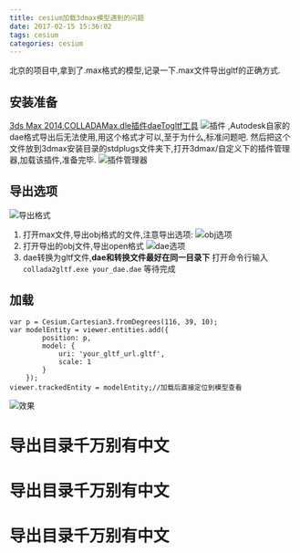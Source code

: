 ```yaml
---
title: cesium加载3dmax模型遇到的问题
date: 2017-02-15 15:36:02
tags: cesium
categories: cesium
---
```

北京的项目中,拿到了.max格式的模型,记录一下.max文件导出gltf的正确方式.
<!--more-->
## 安装准备
[3ds Max 2014](),[COLLADAMax.dle插件](https://github.com/ChaosSoong/daeTogltf_tool)[daeTogltf工具](https://github.com/ChaosSoong/daeTogltf_tool)
![插件](../../../../imgs/collada2gltf.png)
,Autodesk自家的dae格式导出后无法使用,用这个格式才可以,至于为什么,标准问题吧.
然后把这个文件放到3dmax安装目录的stdplugs文件夹下,打开3dmax/自定义下的插件管理器,加载该插件,准备完毕.
![插件管理器](../../../../imgs/插件管理.png)
## 导出选项
![导出格式](../../../../imgs/导出格式.png)
1. 打开max文件,导出obj格式的文件,注意导出选项:
![obj选项](../../../../imgs/obj选项.png)
2. 打开导出的obj文件,导出open格式
![dae选项](../../../../imgs/dae选项.png)
3. dae转换为gltf文件,**dae和转换文件最好在同一目录下**
打开命令行输入`collada2gltf.exe your_dae.dae` 等待完成
## 加载

    var p = Cesium.Cartesian3.fromDegrees(116, 39, 10);
    var modelEntity = viewer.entities.add({
            position: p,
            model: {
                uri: 'your_gltf_url.gltf',
                scale: 1
            }
        }); 
    viewer.trackedEntity = modelEntity;//加载后直接定位到模型查看
![效果](../../../../imgs/效果.png)
# 导出目录千万别有中文
# 导出目录千万别有中文
# 导出目录千万别有中文